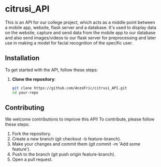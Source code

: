 # citrusi_API

This is an API for our college project, which acts as a middle point between a mobile app, website, flask server and a database.
It's used to display data on the website, capture and send data from the mobile app to our database and also send images/videos to our flask server for preprocessing and later use in making a model for facial recognition of the specific user.

## Installation

To get started with the API, follow these steps:

1. **Clone the repository**:
   ```bash
   git clone https://github.com/AnzeFric/citrusi_API.git
   cd your-repo

## Contributing

We welcome contributions to improve this API! To contribute, please follow these steps:

1. Fork the repository.
2. Create a new branch (git checkout -b feature-branch).
3. Make your changes and commit them (git commit -m 'Add some feature').
4. Push to the branch (git push origin feature-branch).
5. Open a pull request.
